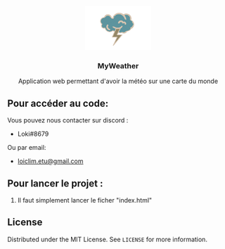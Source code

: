 <!-- PROJECT LOGO -->
<br />
<p align="center">
  <a href="https://github.com/othneildrew/Best-README-Template">
    <img src="img/LogoMyWeatherV2.png" alt="Logo" width="150" height="100">
  </a>

  <h3 align="center">MyWeather</h3>

  <p align="center">
    Application web permettant d'avoir la météo sur une carte du monde
    <br />
  </p>
</p>




<!-- Get Access to the project -->
## Pour accéder au code:

Vous pouvez nous contacter sur discord :
  - Loki#8679

Ou par email:
  - loiclim.etu@gmail.com

<!-- GETTING STARTED -->
## Pour lancer le projet :

1. Il faut simplement lancer le ficher "index.html"
 

<!-- LICENSE -->
## License

Distributed under the MIT License. See `LICENSE` for more information.

